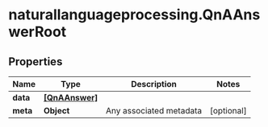 # naturallanguageprocessing.QnAAnswerRoot

## Properties

Name | Type | Description | Notes
------------ | ------------- | ------------- | -------------
**data** | [**[QnAAnswer]**](QnAAnswer.md) |  | 
**meta** | **Object** | Any associated metadata | [optional] 


